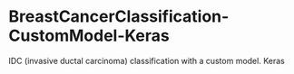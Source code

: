 # BreastCancerClassification-CustomModel-Keras
IDC (invasive ductal carcinoma) classification with a custom model. Keras
